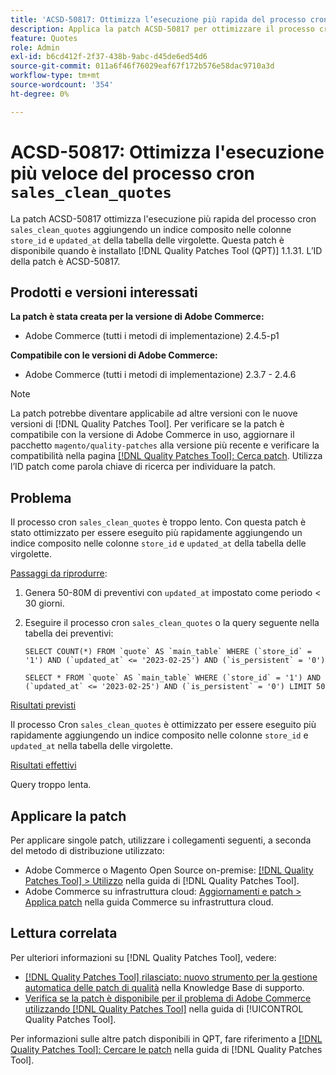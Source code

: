 ```yaml
---
title: 'ACSD-50817: Ottimizza l’esecuzione più rapida del processo cron sales_clean_quotes'
description: Applica la patch ACSD-50817 per ottimizzare il processo cron "sales_clean_quote" in modo che venga eseguito più rapidamente aggiungendo un indice composito nelle colonne "store_id" e "updated_at" della tabella delle quotazioni.
feature: Quotes
role: Admin
exl-id: b6cd412f-2f37-438b-9abc-d45de6ed54d6
source-git-commit: 011a6f46f76029eaf67f172b576e58dac9710a3d
workflow-type: tm+mt
source-wordcount: '354'
ht-degree: 0%

---
```


# ACSD-50817: Ottimizza l&#39;esecuzione più veloce del processo cron `sales_clean_quotes`

La patch ACSD-50817 ottimizza l&#39;esecuzione più rapida del processo cron `sales_clean_quotes` aggiungendo un indice composito nelle colonne `store_id` e `updated_at` della tabella delle virgolette. Questa patch è disponibile quando è installato [!DNL Quality Patches Tool (QPT)] 1.1.31. L’ID della patch è ACSD-50817.

## Prodotti e versioni interessati

**La patch è stata creata per la versione di Adobe Commerce:**

* Adobe Commerce (tutti i metodi di implementazione) 2.4.5-p1

**Compatibile con le versioni di Adobe Commerce:**

* Adobe Commerce (tutti i metodi di implementazione) 2.3.7 - 2.4.6

>[!NOTE]
>
>La patch potrebbe diventare applicabile ad altre versioni con le nuove versioni di [!DNL Quality Patches Tool]. Per verificare se la patch è compatibile con la versione di Adobe Commerce in uso, aggiornare il pacchetto `magento/quality-patches` alla versione più recente e verificare la compatibilità nella pagina [[!DNL Quality Patches Tool]: Cerca patch](https://experienceleague.adobe.com/tools/commerce-quality-patches/index.html). Utilizza l’ID patch come parola chiave di ricerca per individuare la patch.

## Problema

Il processo cron `sales_clean_quotes` è troppo lento. Con questa patch è stato ottimizzato per essere eseguito più rapidamente aggiungendo un indice composito nelle colonne `store_id` e `updated_at` della tabella delle virgolette.

<u>Passaggi da riprodurre</u>:

1. Genera 50-80M di preventivi con `updated_at` impostato come periodo &lt; 30 giorni.
1. Eseguire il processo cron `sales_clean_quotes` o la query seguente nella tabella dei preventivi:

   ```cron
   SELECT COUNT(*) FROM `quote` AS `main_table` WHERE (`store_id` = '1') AND (`updated_at` <= '2023-02-25') AND (`is_persistent` = '0')
   
   SELECT * FROM `quote` AS `main_table` WHERE (`store_id` = '1') AND (`updated_at` <= '2023-02-25') AND (`is_persistent` = '0') LIMIT 50
   ```

<u>Risultati previsti</u>

Il processo Cron `sales_clean_quotes` è ottimizzato per essere eseguito più rapidamente aggiungendo un indice composito nelle colonne `store_id` e `updated_at` nella tabella delle virgolette.

<u>Risultati effettivi</u>

Query troppo lenta.

## Applicare la patch

Per applicare singole patch, utilizzare i collegamenti seguenti, a seconda del metodo di distribuzione utilizzato:

* Adobe Commerce o Magento Open Source on-premise: [[!DNL Quality Patches Tool] > Utilizzo](/help/tools/quality-patches-tool/usage.md) nella guida di [!DNL Quality Patches Tool].
* Adobe Commerce su infrastruttura cloud: [Aggiornamenti e patch > Applica patch](https://experienceleague.adobe.com/docs/commerce-cloud-service/user-guide/develop/upgrade/apply-patches.html) nella guida Commerce su infrastruttura cloud.

## Lettura correlata

Per ulteriori informazioni su [!DNL Quality Patches Tool], vedere:

* [[!DNL Quality Patches Tool] rilasciato: nuovo strumento per la gestione automatica delle patch di qualità](https://experienceleague.adobe.com/en/docs/commerce-operations/tools/quality-patches-tool/quality-patches-tool-to-self-serve-quality-patches) nella Knowledge Base di supporto.
* [Verifica se la patch è disponibile per il problema di Adobe Commerce utilizzando  [!DNL Quality Patches Tool]](/help/tools/quality-patches-tool/patches-available-in-qpt/check-patch-for-magento-issue-with-magento-quality-patches.md) nella guida di [!UICONTROL Quality Patches Tool].


Per informazioni sulle altre patch disponibili in QPT, fare riferimento a [[!DNL Quality Patches Tool]: Cercare le patch](https://experienceleague.adobe.com/tools/commerce-quality-patches/index.html) nella guida di [!DNL Quality Patches Tool].

